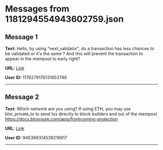 # Messages from 1181294554943602759.json

## Message 1

**Text:** Hello, by using "next_validator", do a transaction has less chances to be validated or it's the same ? And this will prevent the transaction to appear in the mempool to early right?

**URL:** [Link](https://discord.com/channels/638409433860407300/638411171233398824/1181294554943602759)

**User ID:** 1176279176131653748

---

## Message 2

**Text:** Which network are you using? If using ETH, you may use blxr_private_tx to send txs directly to block builders and out of the mempool https://docs.bloxroute.com/apis/frontrunning-protection

**URL:** [Link](https://discord.com/channels/638409433860407300/638411171233398824/1181300681030762627)

**User ID:** 945399314539216917

---

